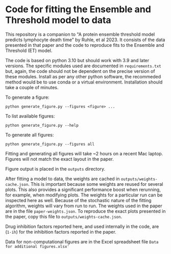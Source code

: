 # Code for fitting the Ensemble and Threshold model to data

This repository is a companion to "A protein ensemble threshold model predicts lymphocyte death time" by Ruhle, et al 2023. It consists of the data presented in that paper and the code to reproduce fits to the Ensemble and Threshold (ET) model.

The code is based on python 3.10 but should work with 3.9 and later versions. The specific modules used are documented in `requirements.txt` but, again, the code should not be dependent on the precise version of these modules. Install as per any other python software, the recommeded method would be to use conda or a virtual environment. Installation should take a couple of minutes.

To generate a figure:
```
python generate_figure.py --figures <figure> ...
```

To list available figures:
```
python generate_figure.py --help
```

To generate all figures:
```
python generate_figure.py --figures all
```
Fitting and generating all figures will take ~2 hours on a recent Mac laptop. Figures will not match the exact layout in the paper.

Figure output is placed in the `outputs` directory.

After fitting a model to data, the weights are cached in `outputs/weights-cache.json`. This is important because some weights are reused for several plots. This also provides a significant performance boost when rerunning, for example, when modifying plots. The weights for a particular run can be inspected here as well. Because of the stochastic nature of the fitting algorithm, weights will vary from run to run. The weights used in the paper are in the file `paper-weights.json`. To reproduce the exact plots presented in the paper, copy this file to `outputs/weights-cache.json`.

Drug inhibition factors reported here, and used internally in the code, are (`1-ih`) for the inhibition factors reported in the paper.

Data for non-computational figures are in the Excel spreadsheet file `Data for additional figures.xlsx'`

